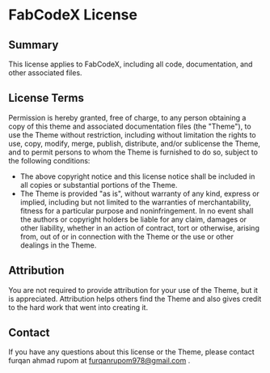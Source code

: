 # FabCodeX License

## Summary

This license applies to FabCodeX, including all code, documentation, and other associated files.

## License Terms

Permission is hereby granted, free of charge, to any person obtaining a copy of this theme and associated documentation files (the "Theme"), to use the Theme without restriction, including without limitation the rights to use, copy, modify, merge, publish, distribute, and/or sublicense the Theme, and to permit persons to whom the Theme is furnished to do so, subject to the following conditions:

- The above copyright notice and this license notice shall be included in all copies or substantial portions of the Theme.
- The Theme is provided "as is", without warranty of any kind, express or implied, including but not limited to the warranties of merchantability, fitness for a particular purpose and noninfringement. In no event shall the authors or copyright holders be liable for any claim, damages or other liability, whether in an action of contract, tort or otherwise, arising from, out of or in connection with the Theme or the use or other dealings in the Theme.

## Attribution

You are not required to provide attribution for your use of the Theme, but it is appreciated. Attribution helps others find the Theme and also gives credit to the hard work that went into creating it.

## Contact

If you have any questions about this license or the Theme, please contact furqan ahmad rupom at furqanrupom978@gmail.com .

